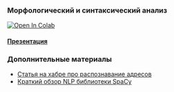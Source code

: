 ### Морфологический и синтаксический анализ

<a target="_blank" href="[https://colab.research.google.com/github/knapweedss/TextMining_HSE/blob/main/autumn_2024/sem03/Sem3.ipynb](https://colab.research.google.com/github/knapweedss/TextMining_HSE/blob/main/autumn_2024/sem03/Sem3.ipynb)">
  <img src="https://colab.research.google.com/assets/colab-badge.svg" alt="Open In Colab"/>
</a>

#### [Презентация](https://docs.google.com/presentation/d/1DV-TfJfiaE4lCukHPEUM_nvyI9o-bR88NgViHJbyNo8/edit?usp=sharing)

### Дополнительные материалы
- [Статья на хабре про распознавание адресов](https://habr.com/ru/articles/667442/)
- [Краткий обзор NLP библиотеки SpaСy](https://habr.com/ru/articles/504680/)
